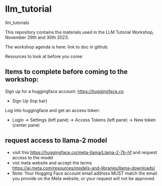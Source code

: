 
# llm_tutorial
llm_tutorials

This repository contains the materials used in the LLM Tutorial Workshop, November 29th and 30th 2023.

The workshop agenda is here: link to doc in github.

Resources to look at before you come:

## Items to complete before coming to the workshop:

Sign up for a huggingface account: https://huggingface.co
  
-  Sign Up (top bar)

Log into huggingface and get an access token:
  
-  Login -> Settings (left pane) -> Access Tokens (left pane) -> New token (center pane)

## request access to llama-2 model

- visit this https://huggingface.co/meta-llama/Llama-2-7b-hf and request access to the model
- vist meta website and accept the terms https://ai.meta.com/resources/models-and-libraries/llama-downloads/
- Note: Your Hugging Face account email address MUST match the email you provide on the Meta website, or your request will not be approved.
